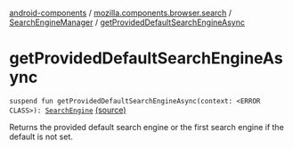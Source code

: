 [android-components](../../index.md) / [mozilla.components.browser.search](../index.md) / [SearchEngineManager](index.md) / [getProvidedDefaultSearchEngineAsync](./get-provided-default-search-engine-async.md)

# getProvidedDefaultSearchEngineAsync

`suspend fun getProvidedDefaultSearchEngineAsync(context: <ERROR CLASS>): `[`SearchEngine`](../-search-engine/index.md) [(source)](https://github.com/mozilla-mobile/android-components/blob/master/components/browser/search/src/main/java/mozilla/components/browser/search/SearchEngineManager.kt#L153)

Returns the provided default search engine or the first search engine if the default
is not set.

